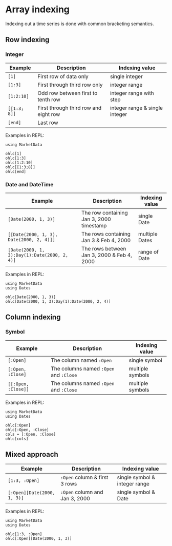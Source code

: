 # Array indexing

Indexing out a time series is done with common bracketing semantics.

## Row indexing

### Integer

| Example      | Description                           | Indexing value                 |
|--------------|---------------------------------------|--------------------------------|
| `[1]`        | First row of data only                | single integer                 |
| `[1:3]`      | First through third row only          | integer range                  |
| `[1:2:10]`   | Odd row between first to tenth row    | integer range with step        |
| `[[1:3; 8]]` | First through third row and eight row | integer range & single integer |
| `[end]`      | Last row                              |                                |

Examples in REPL:

```@setup int-indexing
using MarketData
```

```@repl int-indexing
ohlc[1]
ohlc[1:3]
ohlc[1:2:10]
ohlc[[1:3;8]]
ohlc[end]
```

### Date and DateTime

| Example                                      | Description                                | Indexing value |
|----------------------------------------------|--------------------------------------------|----------------|
| `[Date(2000, 1, 3)]`                         | The row containing Jan 3, 2000 timestamp   | single Date    |
| `[[Date(2000, 1, 3), Date(2000, 2, 4)]]`     | The rows containing Jan 3 & Feb 4, 2000    | multiple Dates |
| `[Date(2000, 1, 3):Day(1):Date(2000, 2, 4)]` | The rows between Jan 3, 2000 & Feb 4, 2000 | range of Date  |

Examples in REPL:

```@setup date-indexing
using MarketData
using Dates
```

```@repl date-indexing
ohlc[Date(2000, 1, 3)]
ohlc[Date(2000, 1, 3):Day(1):Date(2000, 2, 4)]
```

## Column indexing

### Symbol

| Example             | Description                            | Indexing value   |
|---------------------|----------------------------------------|------------------|
| `[:Open]`           | The column named `:Open`               | single symbol    |
| `[:Open, :Close]`   | The columns named `:Open` and `:Close` | multiple symbols |
| `[[:Open, :Close]]` | The columns named `:Open` and `:Close` | multiple symbols |

Examples in REPL:

```@setup symbol-indexing
using MarketData
using Dates
```

```@repl symbol-indexing
ohlc[:Open]
ohlc[:Open, :Close]
cols = [:Open, :Close]
ohlc[cols]
```

## Mixed approach

| Example                     | Description                    | Indexing value                |
|-----------------------------|--------------------------------|-------------------------------|
| `[1:3, :Open]`              | `:Open` column & first 3 rows  | single symbol & integer range |
| `[:Open][Date(2000, 1, 3)]` | `:Open` column and Jan 3, 2000 | single symbol & Date          |

Examples in REPL:

```@setup mixed-indexing
using MarketData
using Dates
```

```@repl mixed-indexing
ohlc[1:3, :Open]
ohlc[:Open][Date(2000, 1, 3)]
```
